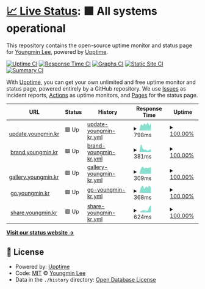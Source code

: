 # [📈 Live Status](https://status.youngmin.kr): <!--live status--> **🟩 All systems operational**

This repository contains the open-source uptime monitor and status page for [Youngmin Lee](https://dev.youngmin.kr), powered by [Upptime](https://github.com/upptime/upptime).

[![Uptime CI](https://github.com/LYNGMN/status/workflows/Uptime%20CI/badge.svg)](https://github.com/LYNGMN/status/actions?query=workflow%3A%22Uptime+CI%22)
[![Response Time CI](https://github.com/LYNGMN/status/workflows/Response%20Time%20CI/badge.svg)](https://github.com/LYNGMN/status/actions?query=workflow%3A%22Response+Time+CI%22)
[![Graphs CI](https://github.com/LYNGMN/status/workflows/Graphs%20CI/badge.svg)](https://github.com/LYNGMN/status/actions?query=workflow%3A%22Graphs+CI%22)
[![Static Site CI](https://github.com/LYNGMN/status/workflows/Static%20Site%20CI/badge.svg)](https://github.com/LYNGMN/status/actions?query=workflow%3A%22Static+Site+CI%22)
[![Summary CI](https://github.com/LYNGMN/status/workflows/Summary%20CI/badge.svg)](https://github.com/LYNGMN/status/actions?query=workflow%3A%22Summary+CI%22)

With [Upptime](https://upptime.js.org), you can get your own unlimited and free uptime monitor and status page, powered entirely by a GitHub repository. We use [Issues](https://github.com/LYNGMN/status/issues) as incident reports, [Actions](https://github.com/LYNGMN/status/actions) as uptime monitors, and [Pages](https://status.youngmin.kr) for the status page.

<!--start: status pages-->
<!-- This summary is generated by Upptime (https://github.com/upptime/upptime) -->
<!-- Do not edit this manually, your changes will be overwritten -->
<!-- prettier-ignore -->
| URL | Status | History | Response Time | Uptime |
| --- | ------ | ------- | ------------- | ------ |
| <img alt="" src="https://icons.duckduckgo.com/ip3/update.youngmin.kr.ico" height="13"> [update.youngmin.kr](https://update.youngmin.kr/) | 🟩 Up | [update-youngmin-kr.yml](https://github.com/LYNGMN/status/commits/HEAD/history/update-youngmin-kr.yml) | <details><summary><img alt="Response time graph" src="./graphs/update-youngmin-kr/response-time-week.png" height="20"> 798ms</summary><br><a href="https://status.youngmin.kr/history/update-youngmin-kr"><img alt="Response time 1041" src="https://img.shields.io/endpoint?url=https%3A%2F%2Fraw.githubusercontent.com%2FLYNGMN%2Fstatus%2FHEAD%2Fapi%2Fupdate-youngmin-kr%2Fresponse-time.json"></a><br><a href="https://status.youngmin.kr/history/update-youngmin-kr"><img alt="24-hour response time 917" src="https://img.shields.io/endpoint?url=https%3A%2F%2Fraw.githubusercontent.com%2FLYNGMN%2Fstatus%2FHEAD%2Fapi%2Fupdate-youngmin-kr%2Fresponse-time-day.json"></a><br><a href="https://status.youngmin.kr/history/update-youngmin-kr"><img alt="7-day response time 798" src="https://img.shields.io/endpoint?url=https%3A%2F%2Fraw.githubusercontent.com%2FLYNGMN%2Fstatus%2FHEAD%2Fapi%2Fupdate-youngmin-kr%2Fresponse-time-week.json"></a><br><a href="https://status.youngmin.kr/history/update-youngmin-kr"><img alt="30-day response time 1093" src="https://img.shields.io/endpoint?url=https%3A%2F%2Fraw.githubusercontent.com%2FLYNGMN%2Fstatus%2FHEAD%2Fapi%2Fupdate-youngmin-kr%2Fresponse-time-month.json"></a><br><a href="https://status.youngmin.kr/history/update-youngmin-kr"><img alt="1-year response time 1028" src="https://img.shields.io/endpoint?url=https%3A%2F%2Fraw.githubusercontent.com%2FLYNGMN%2Fstatus%2FHEAD%2Fapi%2Fupdate-youngmin-kr%2Fresponse-time-year.json"></a></details> | <details><summary><a href="https://status.youngmin.kr/history/update-youngmin-kr">100.00%</a></summary><a href="https://status.youngmin.kr/history/update-youngmin-kr"><img alt="All-time uptime 100.00%" src="https://img.shields.io/endpoint?url=https%3A%2F%2Fraw.githubusercontent.com%2FLYNGMN%2Fstatus%2FHEAD%2Fapi%2Fupdate-youngmin-kr%2Fuptime.json"></a><br><a href="https://status.youngmin.kr/history/update-youngmin-kr"><img alt="24-hour uptime 100.00%" src="https://img.shields.io/endpoint?url=https%3A%2F%2Fraw.githubusercontent.com%2FLYNGMN%2Fstatus%2FHEAD%2Fapi%2Fupdate-youngmin-kr%2Fuptime-day.json"></a><br><a href="https://status.youngmin.kr/history/update-youngmin-kr"><img alt="7-day uptime 100.00%" src="https://img.shields.io/endpoint?url=https%3A%2F%2Fraw.githubusercontent.com%2FLYNGMN%2Fstatus%2FHEAD%2Fapi%2Fupdate-youngmin-kr%2Fuptime-week.json"></a><br><a href="https://status.youngmin.kr/history/update-youngmin-kr"><img alt="30-day uptime 99.91%" src="https://img.shields.io/endpoint?url=https%3A%2F%2Fraw.githubusercontent.com%2FLYNGMN%2Fstatus%2FHEAD%2Fapi%2Fupdate-youngmin-kr%2Fuptime-month.json"></a><br><a href="https://status.youngmin.kr/history/update-youngmin-kr"><img alt="1-year uptime 99.99%" src="https://img.shields.io/endpoint?url=https%3A%2F%2Fraw.githubusercontent.com%2FLYNGMN%2Fstatus%2FHEAD%2Fapi%2Fupdate-youngmin-kr%2Fuptime-year.json"></a></details>
| <img alt="" src="https://icons.duckduckgo.com/ip3/brand.youngmin.kr.ico" height="13"> [brand.youngmin.kr](https://brand.youngmin.kr/) | 🟩 Up | [brand-youngmin-kr.yml](https://github.com/LYNGMN/status/commits/HEAD/history/brand-youngmin-kr.yml) | <details><summary><img alt="Response time graph" src="./graphs/brand-youngmin-kr/response-time-week.png" height="20"> 381ms</summary><br><a href="https://status.youngmin.kr/history/brand-youngmin-kr"><img alt="Response time 294" src="https://img.shields.io/endpoint?url=https%3A%2F%2Fraw.githubusercontent.com%2FLYNGMN%2Fstatus%2FHEAD%2Fapi%2Fbrand-youngmin-kr%2Fresponse-time.json"></a><br><a href="https://status.youngmin.kr/history/brand-youngmin-kr"><img alt="24-hour response time 330" src="https://img.shields.io/endpoint?url=https%3A%2F%2Fraw.githubusercontent.com%2FLYNGMN%2Fstatus%2FHEAD%2Fapi%2Fbrand-youngmin-kr%2Fresponse-time-day.json"></a><br><a href="https://status.youngmin.kr/history/brand-youngmin-kr"><img alt="7-day response time 381" src="https://img.shields.io/endpoint?url=https%3A%2F%2Fraw.githubusercontent.com%2FLYNGMN%2Fstatus%2FHEAD%2Fapi%2Fbrand-youngmin-kr%2Fresponse-time-week.json"></a><br><a href="https://status.youngmin.kr/history/brand-youngmin-kr"><img alt="30-day response time 353" src="https://img.shields.io/endpoint?url=https%3A%2F%2Fraw.githubusercontent.com%2FLYNGMN%2Fstatus%2FHEAD%2Fapi%2Fbrand-youngmin-kr%2Fresponse-time-month.json"></a><br><a href="https://status.youngmin.kr/history/brand-youngmin-kr"><img alt="1-year response time 307" src="https://img.shields.io/endpoint?url=https%3A%2F%2Fraw.githubusercontent.com%2FLYNGMN%2Fstatus%2FHEAD%2Fapi%2Fbrand-youngmin-kr%2Fresponse-time-year.json"></a></details> | <details><summary><a href="https://status.youngmin.kr/history/brand-youngmin-kr">100.00%</a></summary><a href="https://status.youngmin.kr/history/brand-youngmin-kr"><img alt="All-time uptime 100.00%" src="https://img.shields.io/endpoint?url=https%3A%2F%2Fraw.githubusercontent.com%2FLYNGMN%2Fstatus%2FHEAD%2Fapi%2Fbrand-youngmin-kr%2Fuptime.json"></a><br><a href="https://status.youngmin.kr/history/brand-youngmin-kr"><img alt="24-hour uptime 100.00%" src="https://img.shields.io/endpoint?url=https%3A%2F%2Fraw.githubusercontent.com%2FLYNGMN%2Fstatus%2FHEAD%2Fapi%2Fbrand-youngmin-kr%2Fuptime-day.json"></a><br><a href="https://status.youngmin.kr/history/brand-youngmin-kr"><img alt="7-day uptime 100.00%" src="https://img.shields.io/endpoint?url=https%3A%2F%2Fraw.githubusercontent.com%2FLYNGMN%2Fstatus%2FHEAD%2Fapi%2Fbrand-youngmin-kr%2Fuptime-week.json"></a><br><a href="https://status.youngmin.kr/history/brand-youngmin-kr"><img alt="30-day uptime 100.00%" src="https://img.shields.io/endpoint?url=https%3A%2F%2Fraw.githubusercontent.com%2FLYNGMN%2Fstatus%2FHEAD%2Fapi%2Fbrand-youngmin-kr%2Fuptime-month.json"></a><br><a href="https://status.youngmin.kr/history/brand-youngmin-kr"><img alt="1-year uptime 100.00%" src="https://img.shields.io/endpoint?url=https%3A%2F%2Fraw.githubusercontent.com%2FLYNGMN%2Fstatus%2FHEAD%2Fapi%2Fbrand-youngmin-kr%2Fuptime-year.json"></a></details>
| <img alt="" src="https://icons.duckduckgo.com/ip3/gallery.youngmin.kr.ico" height="13"> [gallery.youngmin.kr](https://gallery.youngmin.kr/) | 🟩 Up | [gallery-youngmin-kr.yml](https://github.com/LYNGMN/status/commits/HEAD/history/gallery-youngmin-kr.yml) | <details><summary><img alt="Response time graph" src="./graphs/gallery-youngmin-kr/response-time-week.png" height="20"> 309ms</summary><br><a href="https://status.youngmin.kr/history/gallery-youngmin-kr"><img alt="Response time 251" src="https://img.shields.io/endpoint?url=https%3A%2F%2Fraw.githubusercontent.com%2FLYNGMN%2Fstatus%2FHEAD%2Fapi%2Fgallery-youngmin-kr%2Fresponse-time.json"></a><br><a href="https://status.youngmin.kr/history/gallery-youngmin-kr"><img alt="24-hour response time 324" src="https://img.shields.io/endpoint?url=https%3A%2F%2Fraw.githubusercontent.com%2FLYNGMN%2Fstatus%2FHEAD%2Fapi%2Fgallery-youngmin-kr%2Fresponse-time-day.json"></a><br><a href="https://status.youngmin.kr/history/gallery-youngmin-kr"><img alt="7-day response time 309" src="https://img.shields.io/endpoint?url=https%3A%2F%2Fraw.githubusercontent.com%2FLYNGMN%2Fstatus%2FHEAD%2Fapi%2Fgallery-youngmin-kr%2Fresponse-time-week.json"></a><br><a href="https://status.youngmin.kr/history/gallery-youngmin-kr"><img alt="30-day response time 299" src="https://img.shields.io/endpoint?url=https%3A%2F%2Fraw.githubusercontent.com%2FLYNGMN%2Fstatus%2FHEAD%2Fapi%2Fgallery-youngmin-kr%2Fresponse-time-month.json"></a><br><a href="https://status.youngmin.kr/history/gallery-youngmin-kr"><img alt="1-year response time 257" src="https://img.shields.io/endpoint?url=https%3A%2F%2Fraw.githubusercontent.com%2FLYNGMN%2Fstatus%2FHEAD%2Fapi%2Fgallery-youngmin-kr%2Fresponse-time-year.json"></a></details> | <details><summary><a href="https://status.youngmin.kr/history/gallery-youngmin-kr">100.00%</a></summary><a href="https://status.youngmin.kr/history/gallery-youngmin-kr"><img alt="All-time uptime 100.00%" src="https://img.shields.io/endpoint?url=https%3A%2F%2Fraw.githubusercontent.com%2FLYNGMN%2Fstatus%2FHEAD%2Fapi%2Fgallery-youngmin-kr%2Fuptime.json"></a><br><a href="https://status.youngmin.kr/history/gallery-youngmin-kr"><img alt="24-hour uptime 100.00%" src="https://img.shields.io/endpoint?url=https%3A%2F%2Fraw.githubusercontent.com%2FLYNGMN%2Fstatus%2FHEAD%2Fapi%2Fgallery-youngmin-kr%2Fuptime-day.json"></a><br><a href="https://status.youngmin.kr/history/gallery-youngmin-kr"><img alt="7-day uptime 100.00%" src="https://img.shields.io/endpoint?url=https%3A%2F%2Fraw.githubusercontent.com%2FLYNGMN%2Fstatus%2FHEAD%2Fapi%2Fgallery-youngmin-kr%2Fuptime-week.json"></a><br><a href="https://status.youngmin.kr/history/gallery-youngmin-kr"><img alt="30-day uptime 100.00%" src="https://img.shields.io/endpoint?url=https%3A%2F%2Fraw.githubusercontent.com%2FLYNGMN%2Fstatus%2FHEAD%2Fapi%2Fgallery-youngmin-kr%2Fuptime-month.json"></a><br><a href="https://status.youngmin.kr/history/gallery-youngmin-kr"><img alt="1-year uptime 100.00%" src="https://img.shields.io/endpoint?url=https%3A%2F%2Fraw.githubusercontent.com%2FLYNGMN%2Fstatus%2FHEAD%2Fapi%2Fgallery-youngmin-kr%2Fuptime-year.json"></a></details>
| <img alt="" src="https://icons.duckduckgo.com/ip3/go.youngmin.kr.ico" height="13"> [go.youngmin.kr](https://go.youngmin.kr/) | 🟩 Up | [go-youngmin-kr.yml](https://github.com/LYNGMN/status/commits/HEAD/history/go-youngmin-kr.yml) | <details><summary><img alt="Response time graph" src="./graphs/go-youngmin-kr/response-time-week.png" height="20"> 368ms</summary><br><a href="https://status.youngmin.kr/history/go-youngmin-kr"><img alt="Response time 556" src="https://img.shields.io/endpoint?url=https%3A%2F%2Fraw.githubusercontent.com%2FLYNGMN%2Fstatus%2FHEAD%2Fapi%2Fgo-youngmin-kr%2Fresponse-time.json"></a><br><a href="https://status.youngmin.kr/history/go-youngmin-kr"><img alt="24-hour response time 317" src="https://img.shields.io/endpoint?url=https%3A%2F%2Fraw.githubusercontent.com%2FLYNGMN%2Fstatus%2FHEAD%2Fapi%2Fgo-youngmin-kr%2Fresponse-time-day.json"></a><br><a href="https://status.youngmin.kr/history/go-youngmin-kr"><img alt="7-day response time 368" src="https://img.shields.io/endpoint?url=https%3A%2F%2Fraw.githubusercontent.com%2FLYNGMN%2Fstatus%2FHEAD%2Fapi%2Fgo-youngmin-kr%2Fresponse-time-week.json"></a><br><a href="https://status.youngmin.kr/history/go-youngmin-kr"><img alt="30-day response time 625" src="https://img.shields.io/endpoint?url=https%3A%2F%2Fraw.githubusercontent.com%2FLYNGMN%2Fstatus%2FHEAD%2Fapi%2Fgo-youngmin-kr%2Fresponse-time-month.json"></a><br><a href="https://status.youngmin.kr/history/go-youngmin-kr"><img alt="1-year response time 586" src="https://img.shields.io/endpoint?url=https%3A%2F%2Fraw.githubusercontent.com%2FLYNGMN%2Fstatus%2FHEAD%2Fapi%2Fgo-youngmin-kr%2Fresponse-time-year.json"></a></details> | <details><summary><a href="https://status.youngmin.kr/history/go-youngmin-kr">100.00%</a></summary><a href="https://status.youngmin.kr/history/go-youngmin-kr"><img alt="All-time uptime 99.99%" src="https://img.shields.io/endpoint?url=https%3A%2F%2Fraw.githubusercontent.com%2FLYNGMN%2Fstatus%2FHEAD%2Fapi%2Fgo-youngmin-kr%2Fuptime.json"></a><br><a href="https://status.youngmin.kr/history/go-youngmin-kr"><img alt="24-hour uptime 100.00%" src="https://img.shields.io/endpoint?url=https%3A%2F%2Fraw.githubusercontent.com%2FLYNGMN%2Fstatus%2FHEAD%2Fapi%2Fgo-youngmin-kr%2Fuptime-day.json"></a><br><a href="https://status.youngmin.kr/history/go-youngmin-kr"><img alt="7-day uptime 100.00%" src="https://img.shields.io/endpoint?url=https%3A%2F%2Fraw.githubusercontent.com%2FLYNGMN%2Fstatus%2FHEAD%2Fapi%2Fgo-youngmin-kr%2Fuptime-week.json"></a><br><a href="https://status.youngmin.kr/history/go-youngmin-kr"><img alt="30-day uptime 100.00%" src="https://img.shields.io/endpoint?url=https%3A%2F%2Fraw.githubusercontent.com%2FLYNGMN%2Fstatus%2FHEAD%2Fapi%2Fgo-youngmin-kr%2Fuptime-month.json"></a><br><a href="https://status.youngmin.kr/history/go-youngmin-kr"><img alt="1-year uptime 99.98%" src="https://img.shields.io/endpoint?url=https%3A%2F%2Fraw.githubusercontent.com%2FLYNGMN%2Fstatus%2FHEAD%2Fapi%2Fgo-youngmin-kr%2Fuptime-year.json"></a></details>
| <img alt="" src="https://icons.duckduckgo.com/ip3/share.youngmin.kr.ico" height="13"> [share.youngmin.kr](https://share.youngmin.kr/) | 🟩 Up | [share-youngmin-kr.yml](https://github.com/LYNGMN/status/commits/HEAD/history/share-youngmin-kr.yml) | <details><summary><img alt="Response time graph" src="./graphs/share-youngmin-kr/response-time-week.png" height="20"> 624ms</summary><br><a href="https://status.youngmin.kr/history/share-youngmin-kr"><img alt="Response time 523" src="https://img.shields.io/endpoint?url=https%3A%2F%2Fraw.githubusercontent.com%2FLYNGMN%2Fstatus%2FHEAD%2Fapi%2Fshare-youngmin-kr%2Fresponse-time.json"></a><br><a href="https://status.youngmin.kr/history/share-youngmin-kr"><img alt="24-hour response time 1497" src="https://img.shields.io/endpoint?url=https%3A%2F%2Fraw.githubusercontent.com%2FLYNGMN%2Fstatus%2FHEAD%2Fapi%2Fshare-youngmin-kr%2Fresponse-time-day.json"></a><br><a href="https://status.youngmin.kr/history/share-youngmin-kr"><img alt="7-day response time 624" src="https://img.shields.io/endpoint?url=https%3A%2F%2Fraw.githubusercontent.com%2FLYNGMN%2Fstatus%2FHEAD%2Fapi%2Fshare-youngmin-kr%2Fresponse-time-week.json"></a><br><a href="https://status.youngmin.kr/history/share-youngmin-kr"><img alt="30-day response time 680" src="https://img.shields.io/endpoint?url=https%3A%2F%2Fraw.githubusercontent.com%2FLYNGMN%2Fstatus%2FHEAD%2Fapi%2Fshare-youngmin-kr%2Fresponse-time-month.json"></a><br><a href="https://status.youngmin.kr/history/share-youngmin-kr"><img alt="1-year response time 547" src="https://img.shields.io/endpoint?url=https%3A%2F%2Fraw.githubusercontent.com%2FLYNGMN%2Fstatus%2FHEAD%2Fapi%2Fshare-youngmin-kr%2Fresponse-time-year.json"></a></details> | <details><summary><a href="https://status.youngmin.kr/history/share-youngmin-kr">100.00%</a></summary><a href="https://status.youngmin.kr/history/share-youngmin-kr"><img alt="All-time uptime 99.82%" src="https://img.shields.io/endpoint?url=https%3A%2F%2Fraw.githubusercontent.com%2FLYNGMN%2Fstatus%2FHEAD%2Fapi%2Fshare-youngmin-kr%2Fuptime.json"></a><br><a href="https://status.youngmin.kr/history/share-youngmin-kr"><img alt="24-hour uptime 100.00%" src="https://img.shields.io/endpoint?url=https%3A%2F%2Fraw.githubusercontent.com%2FLYNGMN%2Fstatus%2FHEAD%2Fapi%2Fshare-youngmin-kr%2Fuptime-day.json"></a><br><a href="https://status.youngmin.kr/history/share-youngmin-kr"><img alt="7-day uptime 100.00%" src="https://img.shields.io/endpoint?url=https%3A%2F%2Fraw.githubusercontent.com%2FLYNGMN%2Fstatus%2FHEAD%2Fapi%2Fshare-youngmin-kr%2Fuptime-week.json"></a><br><a href="https://status.youngmin.kr/history/share-youngmin-kr"><img alt="30-day uptime 100.00%" src="https://img.shields.io/endpoint?url=https%3A%2F%2Fraw.githubusercontent.com%2FLYNGMN%2Fstatus%2FHEAD%2Fapi%2Fshare-youngmin-kr%2Fuptime-month.json"></a><br><a href="https://status.youngmin.kr/history/share-youngmin-kr"><img alt="1-year uptime 99.98%" src="https://img.shields.io/endpoint?url=https%3A%2F%2Fraw.githubusercontent.com%2FLYNGMN%2Fstatus%2FHEAD%2Fapi%2Fshare-youngmin-kr%2Fuptime-year.json"></a></details>

<!--end: status pages-->

[**Visit our status website →**](https://status.youngmin.kr)

## 📄 License

- Powered by: [Upptime](https://github.com/upptime/upptime)
- Code: [MIT](./LICENSE) © [Youngmin Lee](https://dev.youngmin.kr)
- Data in the `./history` directory: [Open Database License](https://opendatacommons.org/licenses/odbl/1-0/)
